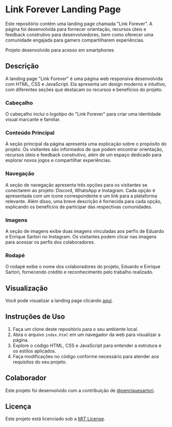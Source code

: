 # Link Forever Landing Page

Este repositório contém uma landing page chamada "Link Forever". A página foi desenvolvida para fornecer orientação, recursos úteis e feedback construtivo para desenvolvedores, bem como oferecer uma comunidade engajada para gamers compartilharem experiências.

Projeto desenvolvido para acesso em smartphones

## Descrição

A landing page "Link Forever" é uma página web responsiva desenvolvida com HTML, CSS e JavaScript. Ela apresenta um design moderno e intuitivo, com diferentes seções que destacam os recursos e benefícios do projeto.

### Cabeçalho

O cabeçalho inclui o logotipo do "Link Forever" para criar uma identidade visual marcante e familiar.

### Conteúdo Principal

A seção principal da página apresenta uma explicação sobre o propósito do projeto. Os visitantes são informados de que podem encontrar orientação, recursos úteis e feedback construtivo, além de um espaço dedicado para explorar novos jogos e compartilhar experiências.

### Navegação

A seção de navegação apresenta três opções para os visitantes se conectarem ao projeto: Discord, WhatsApp e Instagram. Cada opção é apresentada com um ícone correspondente e um link para a plataforma relevante. Além disso, uma breve descrição é fornecida para cada opção, explicando os benefícios de participar das respectivas comunidades.

### Imagens

A seção de imagens exibe duas imagens vinculadas aos perfis de Eduardo e Enrique Sartori no Instagram. Os visitantes podem clicar nas imagens para acessar os perfis dos colaboradores.

### Rodapé

O rodapé exibe o nome dos colaboradores do projeto, Eduardo e Enrique Sartori, fornecendo crédito e reconhecimento pelo trabalho realizado.

## Visualização

Você pode visualizar a landing page clicando [aqui](https://landing-page-link-forever.vercel.app/).

## Instruções de Uso

1. Faça um clone deste repositório para o seu ambiente local.
2. Abra o arquivo `index.html` em um navegador da web para visualizar a página.
3. Explore o código HTML, CSS e JavaScript para entender a estrutura e os estilos aplicados.
4. Faça modificações no código conforme necessário para atender aos requisitos do seu projeto.

## Colaborador

Este projeto foi desenvolvido com a contribuição de [@oenriquesartori](https://github.com/oenriquesartori).

## Licença

Este projeto está licenciado sob a [MIT License](LICENSE).

